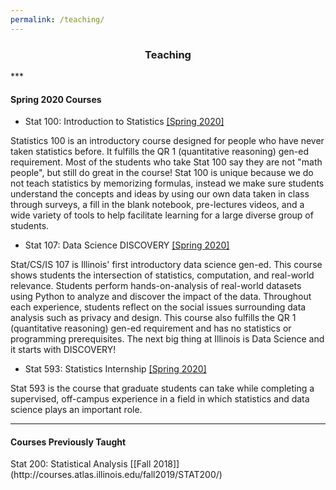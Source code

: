 ```yaml
---
permalink: /teaching/
---
```

<center><h3>Teaching</h3></center>
***
<h4><b>Spring 2020 Courses</b></h4>

* Stat 100: Introduction to Statistics [[Spring 2020]](go.illinois.edu/stat100)<br>
<div class="pub-etc">Statistics 100 is an introductory course designed for people who have never taken statistics before.  It fulfills the QR 1 (quantitative reasoning) gen-ed requirement. Most of the students who take Stat 100 say they are not "math people", but still do great in the course! Stat 100 is unique because we do not teach statistics by memorizing formulas, instead we make sure students understand the concepts and ideas by using our own data taken in class through surveys, a fill in the blank notebook, pre-lectures videos, and a wide variety of tools to help facilitate learning for a large diverse group of students.</div>

* Stat 107: Data Science DISCOVERY [[Spring 2020]](go.illinois.edu/stat107)<br>
<div class="pub-etc">Stat/CS/IS 107 is Illinois' first introductory data science gen-ed.  This course shows students the intersection of statistics, computation, and real-world relevance. Students perform hands-on-analysis of real-world datasets using Python to analyze and discover the impact of the data. Throughout each experience, students reflect on the social issues surrounding data analysis such as privacy and design.  This course also fulfills the QR 1 (quantitative reasoning) gen-ed requirement and has no statistics or programming prerequisites. The next big thing at Illinois is Data Science and it starts with DISCOVERY! </div>

* Stat 593: Statistics Internship [[Spring 2020]](stat.illinois.edu/stat-593)<br>
<div class="pub-etc">Stat 593 is the course that graduate students can take while completing a supervised, off-campus experience in a field in which statistics and data science plays an important role. </div>

***
<h4><b>Courses Previously Taught</b></h4>
Stat 200: Statistical Analysis [[Fall 2018]](http://courses.atlas.illinois.edu/fall2019/STAT200/)
